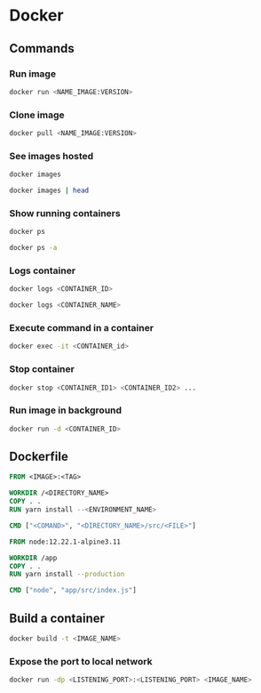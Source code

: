 # Docker

## Commands

### Run image
```bash
docker run <NAME_IMAGE:VERSION>
```

### Clone image
```bash
docker pull <NAME_IMAGE:VERSION>
```

### See images hosted
```bash
docker images
```

```bash
docker images | head
```

### Show running containers
```bash
docker ps
```

```bash
docker ps -a
```

### Logs container
```bash
docker logs <CONTAINER_ID>
```

```bash
docker logs <CONTAINER_NAME>
```

### Execute command in a container
```bash
docker exec -it <CONTAINER_id>
```

### Stop container
```bash
docker stop <CONTAINER_ID1> <CONTAINER_ID2> ...
```

### Run image in background
```bash
docker run -d <CONTAINER_ID>
```

## Dockerfile

```dockerfile
FROM <IMAGE>:<TAG>

WORKDIR /<DIRECTORY_NAME>
COPY . .
RUN yarn install --<ENVIRONMENT_NAME>

CMD ["<COMAND>", "<DIRECTORY_NAME>/src/<FILE>"]
```

```dockerfile
FROM node:12.22.1-alpine3.11

WORKDIR /app
COPY . .
RUN yarn install --production

CMD ["node", "app/src/index.js"]
```

## Build a container
```bash
docker build -t <IMAGE_NAME>
```

### Expose the port to local network
```bash
docker run -dp <LISTENING_PORT>:<LISTENING_PORT> <IMAGE_NAME>
```







